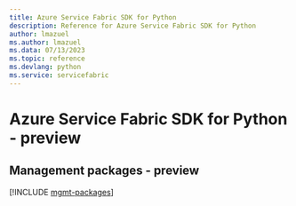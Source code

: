 ```yaml
---
title: Azure Service Fabric SDK for Python
description: Reference for Azure Service Fabric SDK for Python
author: lmazuel
ms.author: lmazuel
ms.data: 07/13/2023
ms.topic: reference
ms.devlang: python
ms.service: servicefabric
---
```

# Azure Service Fabric SDK for Python - preview

## Management packages - preview
[!INCLUDE [mgmt-packages](service-fabric-mgmt-index.md)]